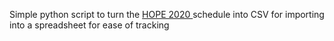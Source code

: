 Simple python script to turn the [HOPE 2020 ](https://scheduler.hope.net/hope2020/schedule/) schedule into CSV for importing into a spreadsheet for ease of tracking
